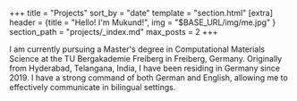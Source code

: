 +++
title = "Projects"
sort_by = "date"
template = "section.html"
[extra]
header = {title = "Hello! I'm Mukund!", img = "$BASE_URL/img/me.jpg" }
section_path = "projects/_index.md"
max_posts = 2
+++

I am currently pursuing a Master's degree in Computational Materials Science at the TU Bergakademie Freiberg in Freiberg, Germany. Originally from Hyderabad, Telangana, India, I have been residing in Germany since 2019. I have a strong command of both German and English, allowing me to effectively communicate in bilingual settings.